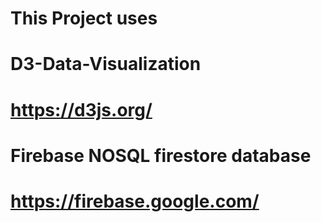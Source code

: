 # This Project uses

# D3-Data-Visualization
# https://d3js.org/

# Firebase NOSQL firestore database
# https://firebase.google.com/